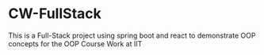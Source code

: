 # CW-FullStack
This is a Full-Stack project using spring boot and react to demonstrate OOP concepts for the OOP Course Work at IIT
